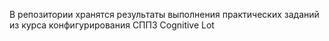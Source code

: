 В репозитории хранятся результаты выполнения практических заданий из курса конфигурирования СППЗ Cognitive Lot